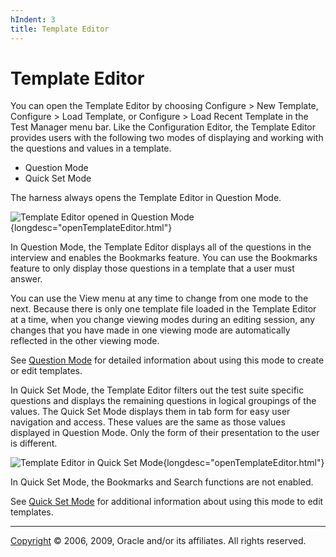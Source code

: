 ```yaml
---
hIndent: 3
title: Template Editor
---
```


# Template Editor

You can open the Template Editor by choosing Configure \> New Template, Configure \> Load Template,
or Configure \> Load Recent Template in the Test Manager menu bar. Like the Configuration Editor,
the Template Editor provides users with the following two modes of displaying and working with the
questions and values in a template.

-   Question Mode
-   Quick Set Mode

The harness always opens the Template Editor in Question Mode.

![Template Editor opened in Question
Mode](../../images/JT4configEditor.gif){longdesc="openTemplateEditor.html"}

In Question Mode, the Template Editor displays all of the questions in the interview and enables the
Bookmarks feature. You can use the Bookmarks feature to only display those questions in a template
that a user must answer.

You can use the View menu at any time to change from one mode to the next. Because there is only one
template file loaded in the Template Editor at a time, when you change viewing modes during an
editing session, any changes that you have made in one viewing mode are automatically reflected in
the other viewing mode.

See [Question Mode](questionModeTE.html) for detailed information about using this mode to create or
edit templates.

In Quick Set Mode, the Template Editor filters out the test suite specific questions and displays
the remaining questions in logical groupings of the values. The Quick Set Mode displays them in tab
form for easy user navigation and access. These values are the same as those values displayed in
Question Mode. Only the form of their presentation to the user is different.

![Template Editor in Quick Set
Mode](../../images/JT4configEditorQuickSet.gif){longdesc="openTemplateEditor.html"}

In Quick Set Mode, the Bookmarks and Search functions are not enabled.

See [Quick Set Mode](quickSetTE.html) for additional information about using this mode to edit
templates.

----------------------------------------------------------------------------------------------------

[Copyright](../copyright.html) © 2006, 2009, Oracle and/or its affiliates. All rights reserved.
